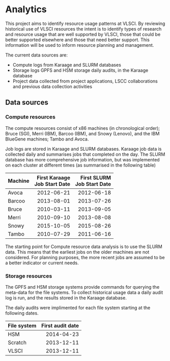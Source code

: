 # Analytics
This project aims to identify resource usage patterns at VLSCI.
By reviewing historical use of VLSCI resources the intent is to identify types of research and resource usage that are well supported by VLSCI, those that could be better supported elsewhere and those that need better support.  This information will be used to inform resource planning and management.

The current data sources are:

- Compute logs from Karaage and SLURM databases
- Storage logs GPFS and HSM storage daily audits, in the Karaage database
- Project data collected from project applications, LSCC collaborations and previous data collection activities

## Data sources
### Compute resources
The compute resources consist of x86 machines (in chronological order); Bruce (SGI), Merri (IBM), Barcoo (IBM), and Snowy (Lenovo), and the IBM BlueGene machines; Tambo and Avoca.

Job logs are stored in Karaage and SLURM databases.  Karaage job data is collected daily and summarises jobs that completed on the day.  The SLURM database has more comprehensive job information, but was implemented on each cluster at different times (as summarised in the following table)

Machine | First Karaage <br/> Job Start Date | First SLURM <br/>Job Start Date
--------|---------:|--------------:
Avoca | 2012-06-21 | 2012-06-18
Barcoo | 2013-08-01 | 2013-07-26
Bruce | 2010-03-11 | 2013-09-05
Merri | 2010-09-10 | 2013-08-08
Snowy | 2015-10-05 | 2015-08-26
Tambo | 2010-07-29 | 2011-06-16

The starting point for Compute resource data analysis is to use the SLURM data.  This means that the earliest jobs on the older machines are not considered.  For planning purposes, the more recent jobs are assumed to be a better indicator or current needs.

### Storage resources
The GPFS and HSM storage systems provide commands for querying the meta-data for the file systems.  To collect historical usage data a daily audit log is run, and the results stored in the Karaage database.

The daily audits were implimented for each file system starting at the following dates.

File system | First audit date
------------|----------------:|
HSM | 2014-04-23
Scratch | 2013-12-11
VLSCI | 2013-12-11

